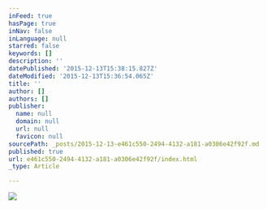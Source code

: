 ```yaml
---
inFeed: true
hasPage: true
inNav: false
inLanguage: null
starred: false
keywords: []
description: ''
datePublished: '2015-12-13T15:38:15.827Z'
dateModified: '2015-12-13T15:36:54.065Z'
title: ''
author: []
authors: []
publisher:
  name: null
  domain: null
  url: null
  favicon: null
sourcePath: _posts/2015-12-13-e461c550-2494-4132-a181-a0306e42f92f.md
published: true
url: e461c550-2494-4132-a181-a0306e42f92f/index.html
_type: Article

---
```

![](https://the-grid-user-content.s3-us-west-2.amazonaws.com/fcabb078-4f1a-4079-86b2-3ec8a697a77d.jpg)